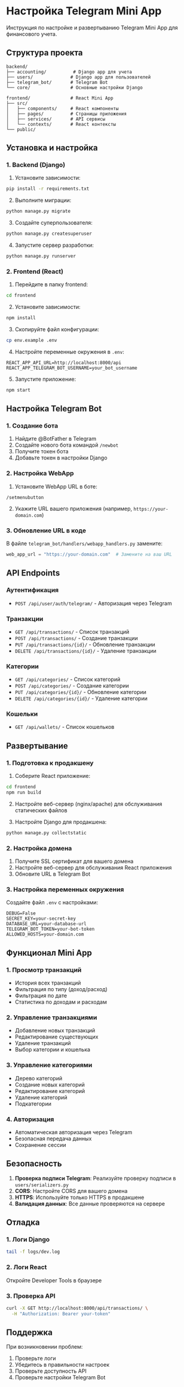 # Настройка Telegram Mini App

Инструкция по настройке и развертыванию Telegram Mini App для финансового учета.

## Структура проекта

```
backend/
├── accounting/          # Django app для учета
├── users/              # Django app для пользователей
├── telegram_bot/       # Telegram Bot
└── core/               # Основные настройки Django

frontend/               # React Mini App
├── src/
│   ├── components/     # React компоненты
│   ├── pages/          # Страницы приложения
│   ├── services/       # API сервисы
│   └── contexts/       # React контексты
└── public/
```

## Установка и настройка

### 1. Backend (Django)

1. Установите зависимости:
```bash
pip install -r requirements.txt
```

2. Выполните миграции:
```bash
python manage.py migrate
```

3. Создайте суперпользователя:
```bash
python manage.py createsuperuser
```

4. Запустите сервер разработки:
```bash
python manage.py runserver
```

### 2. Frontend (React)

1. Перейдите в папку frontend:
```bash
cd frontend
```

2. Установите зависимости:
```bash
npm install
```

3. Скопируйте файл конфигурации:
```bash
cp env.example .env
```

4. Настройте переменные окружения в `.env`:
```
REACT_APP_API_URL=http://localhost:8000/api
REACT_APP_TELEGRAM_BOT_USERNAME=your_bot_username
```

5. Запустите приложение:
```bash
npm start
```

## Настройка Telegram Bot

### 1. Создание бота

1. Найдите @BotFather в Telegram
2. Создайте нового бота командой `/newbot`
3. Получите токен бота
4. Добавьте токен в настройки Django

### 2. Настройка WebApp

1. Установите WebApp URL в боте:
```
/setmenubutton
```

2. Укажите URL вашего приложения (например, `https://your-domain.com`)

### 3. Обновление URL в коде

В файле `telegram_bot/handlers/webapp_handlers.py` замените:
```python
web_app_url = "https://your-domain.com"  # Замените на ваш URL
```

## API Endpoints

### Аутентификация
- `POST /api/user/auth/telegram/` - Авторизация через Telegram

### Транзакции
- `GET /api/transactions/` - Список транзакций
- `POST /api/transactions/` - Создание транзакции
- `PUT /api/transactions/{id}/` - Обновление транзакции
- `DELETE /api/transactions/{id}/` - Удаление транзакции

### Категории
- `GET /api/categories/` - Список категорий
- `POST /api/categories/` - Создание категории
- `PUT /api/categories/{id}/` - Обновление категории
- `DELETE /api/categories/{id}/` - Удаление категории

### Кошельки
- `GET /api/wallets/` - Список кошельков

## Развертывание

### 1. Подготовка к продакшену

1. Соберите React приложение:
```bash
cd frontend
npm run build
```

2. Настройте веб-сервер (nginx/apache) для обслуживания статических файлов

3. Настройте Django для продакшена:
```bash
python manage.py collectstatic
```

### 2. Настройка домена

1. Получите SSL сертификат для вашего домена
2. Настройте веб-сервер для обслуживания React приложения
3. Обновите URL в Telegram Bot

### 3. Настройка переменных окружения

Создайте файл `.env` с настройками:
```
DEBUG=False
SECRET_KEY=your-secret-key
DATABASE_URL=your-database-url
TELEGRAM_BOT_TOKEN=your-bot-token
ALLOWED_HOSTS=your-domain.com
```

## Функционал Mini App

### 1. Просмотр транзакций
- История всех транзакций
- Фильтрация по типу (доход/расход)
- Фильтрация по дате
- Статистика по доходам и расходам

### 2. Управление транзакциями
- Добавление новых транзакций
- Редактирование существующих
- Удаление транзакций
- Выбор категории и кошелька

### 3. Управление категориями
- Дерево категорий
- Создание новых категорий
- Редактирование категорий
- Удаление категорий
- Подкатегории

### 4. Авторизация
- Автоматическая авторизация через Telegram
- Безопасная передача данных
- Сохранение сессии

## Безопасность

1. **Проверка подписи Telegram**: Реализуйте проверку подписи в `users/serializers.py`
2. **CORS**: Настройте CORS для вашего домена
3. **HTTPS**: Используйте только HTTPS в продакшене
4. **Валидация данных**: Все данные проверяются на сервере

## Отладка

### 1. Логи Django
```bash
tail -f logs/dev.log
```

### 2. Логи React
Откройте Developer Tools в браузере

### 3. Проверка API
```bash
curl -X GET http://localhost:8000/api/transactions/ \
  -H "Authorization: Bearer your-token"
```

## Поддержка

При возникновении проблем:
1. Проверьте логи
2. Убедитесь в правильности настроек
3. Проверьте доступность API
4. Проверьте настройки Telegram Bot

